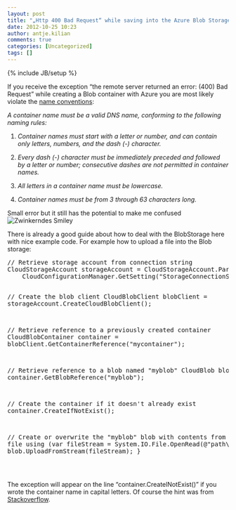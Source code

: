 ```yaml
---
layout: post
title: "„Http 400 Bad Request“ while saving into the Azure Blob Storage?"
date: 2012-10-25 10:23
author: antje.kilian
comments: true
categories: [Uncategorized]
tags: []
---
```

{% include JB/setup %}
&nbsp;

If you receive the exception “the remote server returned an error: (400) Bad Request” while creating a Blob container with Azure you are most likely violate the <a href="http://msdn.microsoft.com/en-us/library/dd135715.aspx">name conventions</a>:

<em>A container name must be a valid DNS name, conforming to the following naming rules:</em>

1. <em>Container names must start with a letter or number, and can contain only letters, numbers, and the dash (-) character.</em>

2. <em>Every dash (-) character must be immediately preceded and followed by a letter or number; consecutive dashes are not permitted in container names.</em>

3. <em>All letters in a container name must be lowercase.</em>

4. <em>Container names must be from 3 through 63 characters long.</em>

Small error but it still has the potential to make me confused <img class="wlEmoticon wlEmoticon-winkingsmile" style="border-style: none;" src="http://code-inside.de/blog-in/wp-content/uploads/wlEmoticon-winkingsmile45.png" alt="Zwinkerndes Smiley" />

There is already a good guide about how to deal with the BlobStorage here with nice example code. For example how to upload a file into the Blob storage:
<div id="scid:812469c5-0cb0-4c63-8c15-c81123a09de7:35224f5e-9316-494f-acf3-822f73d2b928" class="wlWriterEditableSmartContent" style="margin: 0px; display: inline; float: none; padding: 0px;">
<pre class="c#">// Retrieve storage account from connection string
CloudStorageAccount storageAccount = CloudStorageAccount.Parse(
    CloudConfigurationManager.GetSetting("StorageConnectionString"));

// Create the blob client
CloudBlobClient blobClient = storageAccount.CreateCloudBlobClient();

// Retrieve reference to a previously created container
CloudBlobContainer container = blobClient.GetContainerReference("mycontainer");

// Retrieve reference to a blob named "myblob"
CloudBlob blob = container.GetBlobReference("myblob");

// Create the container if it doesn't already exist
container.CreateIfNotExist();

// Create or overwrite the "myblob" blob with contents from a local file
using (var fileStream = System.IO.File.OpenRead(@"path\myfile"))
{
    blob.UploadFromStream(fileStream);
}</pre>
</div>
&nbsp;

The exception will appear on the line “container.CreatelNotExist()” if you wrote the container name in capital letters. Of course the hint was from <a href="http://stackoverflow.com/questions/2620521/blob-container-creation-exception">Stackoverflow</a>.

